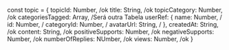  const topic = {
        topicId: Number, /ok
        title: String, /ok 
        topicCategory: Number, /ok 
        categoriesTagged: Array, /Será outra Tabela
        userRef: {
          name: Number, /
          id: Number, /
          categoryId: Number, /
          avatarUrl: String, /
        },
        createdAt: String, /ok
        content: String, /ok 
        positiveSupports: Number, /ok
        negativeSupports: Number, /ok 
        numberOfReplies: NUmber, /ok
        views: Number, /ok 
}
